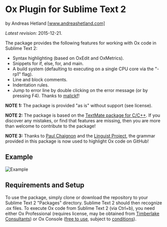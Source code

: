 Ox Plugin for Sublime Text 2
=====================================

by Andreas Hetland
[www.andreashetland.com]

*Latest revision:* 2015-12-21. 

The package provides the following features for working with Ox code in Sublime Text 2:
* Syntax highlighting (based on OxEdit and OxMetrics).
* Snippets for if, else, for, and main.
* A build system (defaulting to executing on a single CPU core via the "-rp1" flag).
* Line and block comments.
* Indentation rules.
* Jump to error line by double clicking on the error message (or by pressing F4). Thanks to [malickf](https://github.com/malickf)!

**NOTE 1:** The package is provided "as is" without support (see license).

**NOTE 2:** The package is based on the [TextMate package for C/C++](https://github.com/textmate/c.tmbundle). If you discover any mistakes, or find that features are missing, then you are more than welcome to contribute to the package!

**NOTE 3:** Thanks to [Paul Chaignon](https://github.com/pchaigno) and the [Linguist Project](https://github.com/github/linguist), the grammar provided in this package is now used to highlight Ox code on GitHub!


Example
------------

![Example](http://i.imgur.com/bXCRdgg.png?raw=true)


Requirements and Setup
------------

To use the package, simply clone or download the repository to your Sublime Text 2 "Packages" directory. Sublime Text 2 should then recognize .ox files. To execute Ox code from Sublime Text 2 (via Ctrl+b), you need either Ox Professional (requires license, may be obtained from [Timberlake Consultants](http://www.timberlake.co.uk/)) or Ox Console ([free to use](http://www.doornik.com/download/oxmetrics7/Ox_Console/), subject to [conditions](http://www.doornik.com/ox/licence_Ox_Console.txt)).
